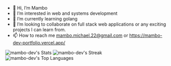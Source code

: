 - 👋 Hi, I’m Mambo
- 👀 I’m interested in web and systems development 
- 🌱 I’m currently learning golang 
- 💞️ I’m looking to collaborate on full stack web applications or any exciting projects I can learn from.
- 📫 How to reach me mambo.michael.22@gmail.com or
https://mambo-dev-portfolio.vercel.app/


![mambo-dev's Stats](https://github-readme-stats.vercel.app/api?username=mambo-dev&theme=dark&show_icons=true&hide_border=true&count_private=true)
![mambo-dev's Streak](https://github-readme-streak-stats.herokuapp.com/?user=mambo-dev&theme=dark&hide_border=true)
![mambo-dev's Top Languages](https://github-readme-stats.vercel.app/api/top-langs/?username=mambo-dev&theme=dark&show_icons=true&hide_border=true&layout=compact)
<!---
mambo-dev/mambo-dev is a ✨ special ✨ repository because its `README.md` (this file) appears on your GitHub profile.
You can click the Preview link to take a look at your changes.
--->
